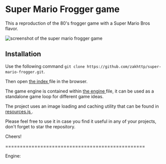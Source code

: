 # Super Mario Frogger game
This a reproduction of the 80's frogger game with a Super Mario Bros flavor.

![screenshot of the super mario frogger game][logo]

[logo]: /images/screenshot.jpg "screenshot of the super mario frogger game"

## Installation
Use the following command `git clone https://github.com/zakhttp/super-mario-frogger.git`.

Then open [the index ](https://github.com/zakhttp/super-mario-frogger/blob/super-mario/index.html) file in the browser.

The game engine is contained within [the engine ](https://github.com/zakhttp/super-mario-frogger/blob/super-mario/js/engine.js) file, it can be used as a standalone game loop for different game ideas.

The project uses an image loading and caching utility that can be found in [resources.js ](https://github.com/zakhttp/super-mario-frogger/blob/super-mario/js/resources.js) .

Please feel free to use it in case you find it useful in any of your projects, don't forget to star the repository.

Cheers!


================================================

Engine:

